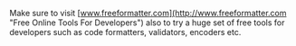 Make sure to visit [www.freeformatter.com](http://www.freeformatter.com "Free Online Tools For Developers") also to try a huge set of free tools for developers such as code formatters, validators, encoders etc.
